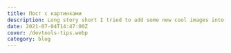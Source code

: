 ```yaml
---
title: Пост с картинками
description: Long story short I tried to add some new cool images into my code post. See what's happened.
date: 2021-07-04T14:47:00Z
cover: /devtools-tips.webp
category: blog
---
```


<PostImage src="/uploads/code-snapshot-1.png" caption="My super image" />
